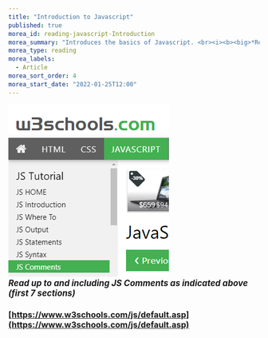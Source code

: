 ```yaml
---
title: "Introduction to Javascript"
published: true
morea_id: reading-javascript-Introduction
morea_summary: "Introduces the basics of Javascript. <br><i><b><big>*Read only up to JS Syntax*</big></b></i>"
morea_type: reading
morea_labels:
  - Article
morea_sort_order: 4
morea_start_date: "2022-01-25T12:00"
---
```

<a href="https://www.w3schools.com/js/default.asp"><img src="W3JS_Comments.png"></a>
<br><i><b><big>*Read up to and including JS Comments as indicated above (first 7 sections)*</big></b></i>


### [https://www.w3schools.com/js/default.asp](https://www.w3schools.com/js/default.asp)
